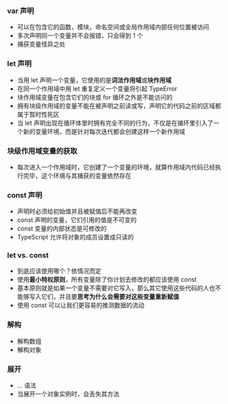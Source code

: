 ### var 声明
+ 可以在包含它的函数，模块，命名空间或全局作用域内部任何位置被访问
+ 多次声明同一个变量并不会报错，只会得到 1 个
+ 捕获变量怪异之处

### let 声明
+ 当用 let 声明一个变量，它使用的是**词法作用域**或**块作用域**
+ 在同一个作用域中用 let 重复定义一个变量将引起 TypeError
+ 块作用域变量在包含它们的块或 for 循环之外是不能访问的
+ 拥有块级作用域的变量不能在被声明之前读或写，声明它的代码之前的区域都属于暂时性死区
+ 当 let 声明出现在循环体里时拥有完全不同的行为，不仅是在循环里引入了一个新的变量环境，而是针对每次迭代都会创建这样一个新作用域

### 块级作用域变量的获取
+ 每次进入一个作用域时，它创建了一个变量的环境，就算作用域内代码已经执行完毕，这个环境与其捕获的变量依然存在

### const 声明
+ 声明时必须给初始值并且被赋值后不能再改变
+ const 声明的变量，它们引用的值是不可变的
+ const 变量的内部状态是可修改的
+ TypeScript 允许将对象的成员设置成只读的

### let vs. const
+ 到底应该使用哪个？依情况而定
+ 使用**最小特权原则**，所有变量除了你计划去修改的都应该使用 const
+ 基本原则就是如果一个变量不需要对它写入，那么其它使用这些代码的人也不能够写入它们，并且要**思考为什么会需要对这些变量重新赋值**
+ 使用 const 可以让我们更容易的推测数据的流动

### 解构
+ 解构数组
+ 解构对象

### 展开
+ ... 语法
+ 当展开一个对象实例时，会丢失其方法